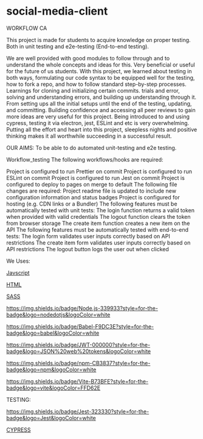 # social-media-client

WORKFLOW CA

This project is made for students to acquire knowledge on proper testing. Both in unit testing and e2e-testing (End-to-end testing).

We are well provided with good modules to follow through and to understand the whole concepts and ideas for this.
Very beneficial or useful for the future of us students. With this project, we learned about testing in both ways, formulating our code syntax to
be equipped well for the testing, how to fork a repo, and how to follow standard step-by-step processes.
Learnings for cloning and initializing certain commits. trials and error, solving and understanding errors, and building up understanding through it.
From setting ups all the initial setups until the end of the testing, updating, and committing.
Building confidence and accessing all peer reviews to gain more ideas are very useful for this project.
Being introduced to and using cypress, testing it via electron, jest, ESLint and etc is very overwhelming.
Putting all the effort and heart into this project, sleepless nights and positive thinking makes it all worthwhile succeeding in a successful result.

OUR AIMS: To be able to do automated unit-testing and e2e testing.

Workflow_testing
The following workflows/hooks are required:

Project is configured to run Prettier on commit
Project is configured to run ESLint on commit
Project is configured to run Jest on commit
Project is configured to deploy to pages on merge to default The following file changes are required:
Project readme file is updated to include new configuration information and status badges
Project is configured for hosting (e.g. CDN links or a Bundler) The following features must be automatically tested with unit tests:
The login function returns a valid token when provided with valid credentials
The logout function clears the token from browser storage
The create item function creates a new item on the API The following features must be automatically tested with end-to-end tests:
The login form validates user inputs correctly based on API restrictions
The create item form validates user inputs correctly based on API restrictions
The logout button logs the user out when clicked

We Uses:

[Javscript](https://img.shields.io/badge/JavaScript-F7DF1E?style=for-the-badge&logo=javascript&logoColor=black)

[HTML](https://img.shields.io/badge/HTML5-E34F26?style=for-the-badge&logo=html5&logoColor=white)

[SASS](https://img.shields.io/badge/Sass-CC6699?style=for-the-badge&logo=sass&logoColor=white)

<https://img.shields.io/badge/Node.js-339933?style=for-the-badge&logo=nodedotjs&logoColor=white>

<https://img.shields.io/badge/Babel-F9DC3E?style=for-the-badge&logo=babel&logoColor=white>

<https://img.shields.io/badge/JWT-000000?style=for-the-badge&logo=JSON%20web%20tokens&logoColor=white>

<https://img.shields.io/badge/npm-CB3837?style=for-the-badge&logo=npm&logoColor=white>

<https://img.shields.io/badge/Vite-B73BFE?style=for-the-badge&logo=vite&logoColor=FFD62E>

TESTING:

<https://img.shields.io/badge/Jest-323330?style=for-the-badge&logo=Jest&logoColor=white>

[CYPRESS](https://img.shields.io/badge/Cypress-17202C?style=for-the-badge&logo=cypress&logoColor=white)

